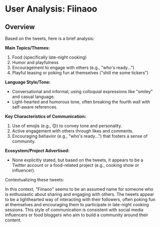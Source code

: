 # User Analysis: Fiinaoo

## Overview

Based on the tweets, here is a brief analysis:

**Main Topics/Themes:**

1. Food (specifically late-night cooking)
2. Humor and playfulness
3. Encouragement to engage with others (e.g., "who's ready...")
4. Playful teasing or poking fun at themselves ("shill me some tickers")

**Language Style/Tone:**

* Conversational and informal, using colloquial expressions like "smiley" and casual language.
* Light-hearted and humorous tone, often breaking the fourth wall with self-aware references.

**Key Characteristics of Communication:**

1. Use of emojis (e.g., 😊) to convey tone and personality.
2. Active engagement with others through likes and comments.
3. Encouraging behavior (e.g., "who's ready...") that fosters a sense of community.

**Ecosystem/Project Advertised:**

* None explicitly stated, but based on the tweets, it appears to be a Twitter account or a food-related project (e.g., cooking show or influencer).

Contextualizing these tweets:

In this context, "Fiinaoo" seems to be an assumed name for someone who is enthusiastic about sharing and engaging with others. The tweets appear to be a lighthearted way of interacting with their followers, often poking fun at themselves and encouraging them to participate in late-night cooking sessions. This style of communication is consistent with social media influencers or food bloggers who aim to build a community around their content.